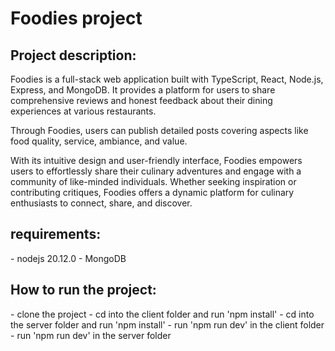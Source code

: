  <h1>Foodies project </h1>

<h2>Project description: </h2>
Foodies is a full-stack web application built with TypeScript, React, Node.js, Express, and MongoDB. It provides a platform for users to share comprehensive reviews and honest feedback about their dining experiences at various restaurants.

Through Foodies, users can publish detailed posts covering aspects like food quality, service, ambiance, and value.

With its intuitive design and user-friendly interface, Foodies empowers users to effortlessly share their culinary adventures and engage with a community of like-minded individuals. Whether seeking inspiration or contributing critiques, Foodies offers a dynamic platform for culinary enthusiasts to connect, share, and discover.

<h2>requirements: </h2>
- nodejs 20.12.0
- MongoDB 

<h2>How to run the project: </h2>
- clone the project
- cd into the client folder and run 'npm install'
- cd into the server folder and run 'npm install'
- run 'npm run dev' in the client folder
- run 'npm run dev' in the server folder


